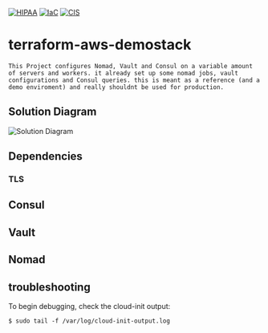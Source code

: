 [![HIPAA](https://app.soluble.cloud/api/v1/public/badges/8b517c0a-5a0b-488b-b45f-70703bc03711.svg?orgId=854247919663)](https://app.soluble.cloud/repos/details/github.com/jeromebaude/terraform-aws-demostack?orgId=854247919663)
[![IaC](https://app.soluble.cloud/api/v1/public/badges/625c2355-cc1e-4437-8725-c5a113d8fd1a.svg?orgId=854247919663)](https://app.soluble.cloud/repos/details/github.com/jeromebaude/terraform-aws-demostack?orgId=854247919663)
[![CIS](https://app.soluble.cloud/api/v1/public/badges/4f082872-49c8-4649-a13b-91ac8b1261a7.svg?orgId=854247919663)](https://app.soluble.cloud/repos/details/github.com/jeromebaude/terraform-aws-demostack?orgId=854247919663)

# terraform-aws-demostack
    This Project configures Nomad, Vault and Consul on a variable amount of servers and workers. it already set up some nomad jobs, vault configurations and Consul queries. this is meant as a reference (and a demo enviroment) and really shouldnt be used for production. 
## Solution Diagram
![Solution Diagram](./assets/Demostack_overview.png)

## Dependencies
 <TODO>

 ### TLS

 <TODO>

 ## Consul

 <TODO>

 ## Vault

 <TODO>

 ## Nomad
 
 <TODO>

## troubleshooting
To begin debugging, check the cloud-init output:

```shell
$ sudo tail -f /var/log/cloud-init-output.log
```
